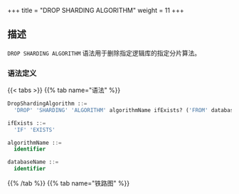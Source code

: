 +++
title = "DROP SHARDING ALGORITHM"
weight = 11
+++

## 描述

`DROP SHARDING ALGORITHM` 语法用于删除指定逻辑库的指定分片算法。

### 语法定义

{{< tabs >}}
{{% tab name="语法" %}}
```sql
DropShardingAlgorithm ::=
  'DROP' 'SHARDING' 'ALGORITHM' algorithmName ifExists? ('FROM' databaseName)?

ifExists ::=
  'IF' 'EXISTS'

algorithmName ::=
  identifier

databaseName ::=
  identifier
```
{{% /tab %}}
{{% tab name="铁路图" %}}
<iframe frameborder="0" name="diagram" id="diagram" width="100%" height="100%"></iframe>
{{% /tab %}}
{{< /tabs >}}

### 补充说明

- 未指定 `databaseName` 时，默认是当前使用的 `DATABASE`。 如果也未使用 `DATABASE` 则会提示 `No database selected`；
- `ifExists` 子句用于避免 `Sharding algorithm not exists` 错误。

### 示例

- 删除指定逻辑库的指定分片算法

```sql
DROP SHARDING ALGORITHM t_order_hash_mod FROM sharding_db;
```

- 删除当前逻辑库的指定分片算法

```sql
DROP SHARDING ALGORITHM t_order_hash_mod;
```

- 使用 `ifExists` 子句删除分片算法

```sql
DROP SHARDING ALGORITHM IF EXISTS t_order_hash_mod;
```

### 保留字

`DROP`、`SHARDING`、`ALGORITHM`、`FROM`

### 相关链接

- [保留字](/cn/user-manual/shardingsphere-proxy/distsql/syntax/reserved-word/)